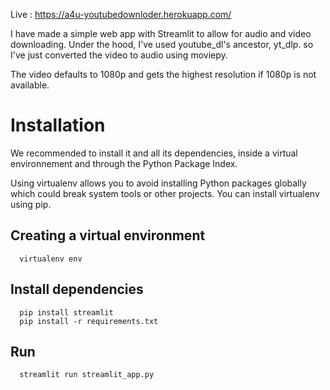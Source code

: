 Live : https://a4u-youtubedownloder.herokuapp.com/

I have made a simple web app with Streamlit to allow for audio and video downloading. Under the hood, I've used youtube_dl's ancestor, yt_dlp. so I've just converted the video to audio using moviepy.

The video defaults to 1080p and gets the highest resolution if 1080p is not available.

# Installation
We recommended to install it and all its dependencies, inside a virtual environnement and through the Python Package Index.

Using virtualenv allows you to avoid installing Python packages globally which could break system tools or other projects. You can install virtualenv using pip.

## Creating a virtual environment
```
  virtualenv env
  ```
  
## Install dependencies
```
  pip install streamlit
  pip install -r requirements.txt 
  ```
## Run
```
  streamlit run streamlit_app.py
  ```
